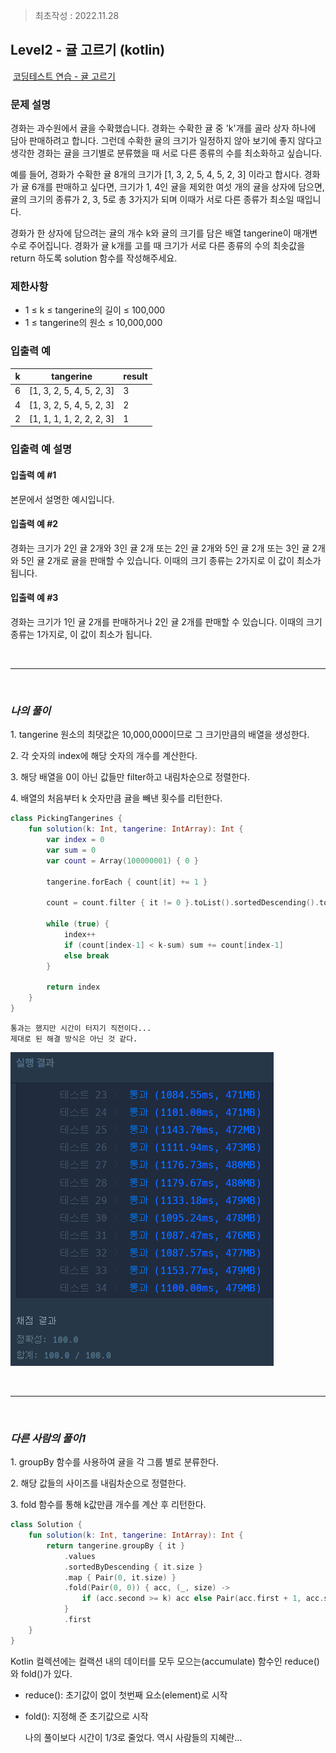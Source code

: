 > 최초작성 : 2022.11.28

## ******Level2 - 귤 고르기**** (kotlin)**

 [코딩테스트 연습 - 귤 고르기](https://school.programmers.co.kr/learn/courses/30/lessons/138476)

### **문제 설명**
경화는 과수원에서 귤을 수확했습니다. 경화는 수확한 귤 중 'k'개를 골라 상자 하나에 담아 판매하려고 합니다. 그런데 수확한 귤의 크기가 일정하지 않아 보기에 좋지 않다고 생각한 경화는 귤을 크기별로 분류했을 때 서로 다른 종류의 수를 최소화하고 싶습니다.

예를 들어, 경화가 수확한 귤 8개의 크기가 [1, 3, 2, 5, 4, 5, 2, 3] 이라고 합시다. 경화가 귤 6개를 판매하고 싶다면, 크기가 1, 4인 귤을 제외한 여섯 개의 귤을 상자에 담으면, 귤의 크기의 종류가 2, 3, 5로 총 3가지가 되며 이때가 서로 다른 종류가 최소일 때입니다.

경화가 한 상자에 담으려는 귤의 개수 k와 귤의 크기를 담은 배열 tangerine이 매개변수로 주어집니다. 경화가 귤 k개를 고를 때 크기가 서로 다른 종류의 수의 최솟값을 return 하도록 solution 함수를 작성해주세요.

### **제한사항**
- 1 ≤ k ≤ tangerine의 길이 ≤ 100,000
- 1 ≤ tangerine의 원소 ≤ 10,000,000

### **​입출력 예**
| k | tangerine                | result |
|---|--------------------------|--------|
| 6 | [1, 3, 2, 5, 4, 5, 2, 3] | 3      |
| 4 | [1, 3, 2, 5, 4, 5, 2, 3] | 2      |
| 2 | [1, 1, 1, 1, 2, 2, 2, 3] | 1      |

### **입출력 예 설명**

#### 입출력 예 #1
본문에서 설명한 예시입니다.

#### 입출력 예 #2
경화는 크기가 2인 귤 2개와 3인 귤 2개 또는 2인 귤 2개와 5인 귤 2개 또는 3인 귤 2개와 5인 귤 2개로 귤을 판매할 수 있습니다. 이때의 크기 종류는 2가지로 이 값이 최소가 됩니다.

#### 입출력 예 #3
경화는 크기가 1인 귤 2개를 판매하거나 2인 귤 2개를 판매할 수 있습니다. 이때의 크기 종류는 1가지로, 이 값이 최소가 됩니다.

<br>

---

<br>

### _**나의 풀이**_

1\. tangerine 원소의 최댓값은 10,000,000이므로 그 크기만큼의 배열을 생성한다.

2\. 각 숫자의 index에 해당 숫자의 개수를 계산한다.

3\. 해당 배열을 0이 아닌 값들만 filter하고 내림차순으로 정렬한다.

4\. 배열의 처음부터 k 숫자만큼 귤을 빼낸 횟수를 리턴한다.


```kt
class PickingTangerines {
    fun solution(k: Int, tangerine: IntArray): Int {
        var index = 0
        var sum = 0
        var count = Array(100000001) { 0 }

        tangerine.forEach { count[it] += 1 }

        count = count.filter { it != 0 }.toList().sortedDescending().toTypedArray()

        while (true) {
            index++
            if (count[index-1] < k-sum) sum += count[index-1]
            else break
        }

        return index
    }
}
```

    통과는 했지만 시간이 터지기 직전이다...
    제대로 된 해결 방식은 아닌 것 같다.
![](../image/lv2_kotlin_PickingTangerines.png)

<br>

---

<br>

### _**다른 사람의 풀이1**_

1\. groupBy 함수를 사용하여 귤을 각 그룹 별로 분류한다.

2\. 해당 값들의 사이즈를 내림차순으로 정렬한다.

3\. fold 함수를 통해 k값만큼 개수를 계산 후 리턴한다.

```kt
class Solution {
    fun solution(k: Int, tangerine: IntArray): Int {
        return tangerine.groupBy { it }
            .values
            .sortedByDescending { it.size }
            .map { Pair(0, it.size) }
            .fold(Pair(0, 0)) { acc, (_, size) ->
                if (acc.second >= k) acc else Pair(acc.first + 1, acc.second + size)
            }
            .first
    }
}
```

Kotlin 컬렉션에는 컬랙션 내의 데이터를 모두 모으는(accumulate) 함수인 reduce()와 fold()가 있다.
* reduce(): 초기값이 없이 첫번째 요소(element)로 시작
* fold(): 지정해 준 초기값으로 시작

    나의 풀이보다 시간이 1/3로 줄었다. 역시 사람들의 지혜란...